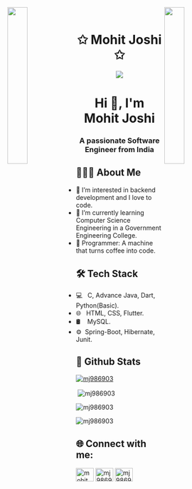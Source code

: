  <img
      align="left"
      src="https://user-images.githubusercontent.com/65187002/144930161-2f783401-8d27-4fdf-a2f7-cc0ba32f1f1f.gif"
      width="30%"
      style="display: inline"
    /><img
      align="right"
      src="https://user-images.githubusercontent.com/65187002/144930161-2f783401-8d27-4fdf-a2f7-cc0ba32f1f1f.gif"
      width="30%"
      style="display: inline"
    />
    <br />
    <span align="center">
      <h1 align="center">✩ Mohit Joshi ✩</h1>
    </span>
    <p align="center">
      <img
        src="https://readme-typing-svg.herokuapp.com/?lines=Hello+World!;Welcome+to+my+Profile%2C;Hope+you+find;something+Helpful...&font=Fira%20+Code&pause=1000&color=%23D62F79&center=true&width=280&height=50"
      />
    </p>
<h1 align="center">Hi 👋, I'm Mohit Joshi</h1>
<h3 align="center">A passionate Software Engineer from India</h3>

<h2>👨🏻‍💻 About Me</h2>
<ul>
  <li>👀 I’m interested in backend development and I love to code.</li>
  <li>
    🌱 I’m currently learning Computer Science Engineering in a Government
    Engineering College.
  </li>
  <li>💞️ Programmer: A machine that turns coffee into code.</li>
</ul>

<h2>🛠 Tech Stack</h2>
<ul dir="auto">
  <li>💻 &nbsp; C, Advance Java, Dart, Python(Basic).</li>
  <li>🌐 &nbsp; HTML, CSS, Flutter.</li>
  <li>🛢 &nbsp;&nbsp; MySQL.</li>
  <li>⚙️ &nbsp;Spring-Boot, Hibernate, Junit.</li>
</ul>

<h2>🔧 Github Stats</h2>
<p align="left">
  <a href="https://github.com/ryo-ma/github-profile-trophy"
    ><img
      src="https://github-profile-trophy.vercel.app/?username=mj986903"
      alt="mj986903"
  /></a>
</p>
<p>
  &nbsp;<img
    align="center"
    src="https://github-readme-stats.vercel.app/api?username=mj986903&show_icons=true&locale=en"
    alt="mj986903"
  />
</p>
<p>
  <img
    align="center"
    src="https://github-readme-streak-stats.herokuapp.com/?user=mj986903&"
    alt="mj986903"
  />
</p>

<p>
  <img
    align="cemter"
    src="https://github-readme-stats.vercel.app/api/top-langs?username=mj986903&show_icons=true&locale=en&layout=compact"
    alt="mj986903"
  />
</p>

<h2 align="left">🌐 Connect with me:</h2>
<p align="left">
  <a href="https://linkedin.com/in/mohit joshi" target="blank"
    ><img
      align="center"
      src="https://raw.githubusercontent.com/rahuldkjain/github-profile-readme-generator/master/src/images/icons/Social/linked-in-alt.svg"
      alt="mohit joshi"
      height="30"
      width="40"
  /></a>
  <a href="https://www.hackerrank.com/mj986903" target="blank"
    ><img
      align="center"
      src="https://raw.githubusercontent.com/rahuldkjain/github-profile-readme-generator/master/src/images/icons/Social/hackerrank.svg"
      alt="mj986903"
      height="30"
      width="40"
  /></a>
  <a href="https://www.leetcode.com/mj986903" target="blank"
    ><img
      align="center"
      src="https://raw.githubusercontent.com/rahuldkjain/github-profile-readme-generator/master/src/images/icons/Social/leet-code.svg"
      alt="mj986903"
      height="30"
      width="40"
  /></a>
</p>
